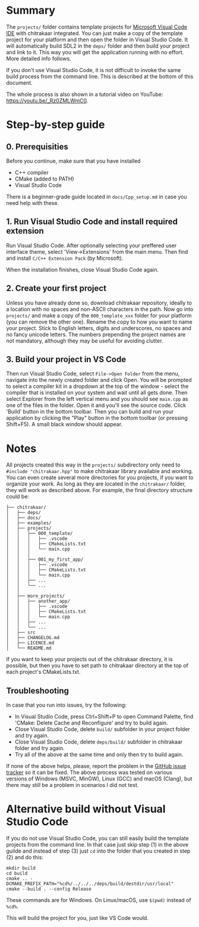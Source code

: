 # Summary

The `projects/` folder contains template projects for [Microsoft Visual Code IDE](https://code.visualstudio.com) with chitrakaar integrated. You can just make a copy of the template project for your platform and then open the folder in Visual Studio Code. It will automatically build SDL2 in the `deps/` folder and then build your project and link to it. This way you will get the application running with no effort. More detailed info follows.

If you don't use Visual Studio Code, it is not difficult to invoke the same build process from the command line. This is described at the bottom of this document.

The whole process is also shown in a tutorial video on YouTube: https://youtu.be/_Rz0ZMLWmC0.

# Step-by-step guide

## 0. Prerequisities

Before you continue, make sure that you have installed

- C++ compiler
- CMake (added to PATH)
- Visual Studio Code

There is a beginner-grade guide located in `docs/Cpp_setup.md` in case you need help with these.

## 1. Run Visual Studio Code and install required extension

Run Visual Studio Code. After optionally selecting your preffered user interface theme, select 'View->Extensions' from the main menu. Then find and install `C/C++ Extension Pack` (by Microsoft).

When the installation finishes, close Visual Studio Code again.

## 2. Create your first project

Unless you have already done so, download chitrakaar repository, ideally to a location with no spaces and non-ASCII characters in the path. Now go into `projects/` and make a copy of the `000_template_xxx` folder for your platform (you can remove the other one). Rename the copy to how you want to name your project. Stick to English letters, digits and underscores, no spaces and no fancy unicode letters. The numbers prepending the project names are not mandatory, although they may be useful for avoiding clutter.

## 3. Build your project in VS Code

Then run Visual Studio Code, select `File->Open Folder` from the menu, navigate into the newly created folder and click Open. You will be prompted to select a compiler kit in a dropdown at the top of the window - select the compiler that is installed on your system and wait until all gets done. Then select Explorer from the left vertical menu and you should see `main.cpp` as one of the files in the folder. Open it and you'll see the source code. Click 'Build' button in the bottom toolbar. Then you can build and run your application by clicking the "Play" button in the bottom toolbar (or pressing Shift+F5). A small black window should appear.

# Notes

All projects created this way in the `projects/` subdirectory only need to `#include "chitrakaar.hpp"` to make chitrakaar library available and working. You can even create several more directories for you projects, if you want to organize your work. As long as they are located in the `chitrakaar/` folder, they will work as described above. For example, the final directory structure could be:

```
├── chitrakaar/
│   ├── deps/
│   ├── docs/
│   ├── examples/
│   ├── projects/
│   │   ├── 000_template/
│   │   │   ├── .vscode
│   │   │   ├── CMakeLists.txt
│   │   │   └── main.cpp
│   │   │
│   │   ├── 001_my_first_app/
│   │   │   ├── .vscode
│   │   │   ├── CMakeLists.txt
│   │   │   └── main.cpp
│   │   ├── ...
│   │   └── ...
│   │
│   ├── more_projects/
│   │   ├── another_app/
│   │   │   ├── .vscode
│   │   │   ├── CMakeLists.txt
│   │   │   └── main.cpp
│   │   ├── ...
│   │   └── ...
│   ├── src
│   ├── CHANGELOG.md
│   ├── LICENCE.md
│   └── README.md
```

If you want to keep your projects out of the chitrakaar directory, it is possible, but then you have to set path to chitrakaar directory at the top of each project's CMakeLists.txt.

## Troubleshooting

In case that you run into issues, try the following:

- In Visual Studio Code, press Ctrl+Shift+P to open Command Palette, find 'CMake: Delete Cache and Reconfigure' and try to build again.
- Close Visual Studio Code, delete `build/` subfolder in your project folder and try again.
- Close Visual Studio Code, delete `deps/build/` subfolder in chitrakaar folder and try again.
- Try all of the above at the same time and only then try to build again.

If none of the above helps, please, report the problem in the [GitHub issue tracker](https://github.com/shkshreyas/chitrakaar/issues) so it can be fixed. The above process was tested on various versions of Windows (MSVC, MinGW), Linux (GCC) and macOS (Clang), but there may still be a problem in scenarios I did not test.

# Alternative build without Visual Studio Code

If you do not use Visual Studio Code, you can still easily build the template projects from the command line. In that case just skip step (1) in the above guilde and instead of step (3) just `cd` into the folder that you created in step (2) and do this:

    mkdir build
    cd build
    cmake .. -DCMAKE_PREFIX_PATH="%cd%/../../../deps/build/destdir/usr/local"
    cmake --build . --config Release

These commands are for Windows. On Linux/macOS, use `$(pwd)` instead of `%cd%`.

This will build the project for you, just like VS Code would.
